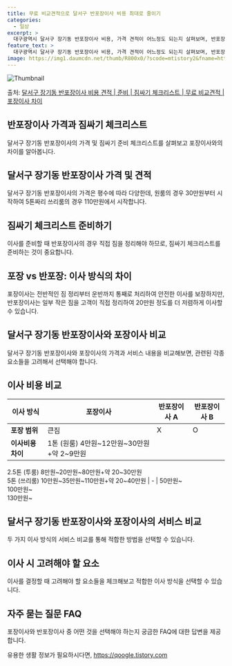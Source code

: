 ```yaml
---
title: 무료 비교견적으로 달서구 반포장이사 비용 최대로 줄이기
categories:
  - 일상
excerpt: >
  대구광역시 달서구 장기동 반포장이사 비용, 가격 견적이 어느정도 되는지 살펴보며, 반포장이사를 준비함에 있어 짐싸기 준비 체크리스트가 무엇인지 보겠습니다. 마지막으로 포장이사와 차이점을 통해 무료 비교견적으로 어떤 것이 더 합리적인 선택인지 공유 드립니다.달서구 장기동 포장이사 견적 샘플 보기 👈 클릭달서구 장기동 포장이사 가격 살펴보기 👈 클릭달서구 장기동 반포장이사 평균 이사 비용평수달서구 장기동 평균 이사 비용원룸 이사9평 이하 (1톤)30만원~투룸/쓰리룸 이사16평 ~ 20평 (2.5톤)80만원~쓰리룸 이사21평 (5톤) ~110만원~우리집 무료 이사견적 받기 👈 클릭포장 vs 반포장: 이사 방식의 차이이사는 포장 가격과 반포장 가격, 작업 범위 차이로 구분됩니다.포장이사는 짐 정리부터 운반..
feature_text: >
  대구광역시 달서구 장기동 반포장이사 비용, 가격 견적이 어느정도 되는지 살펴보며, 반포장이사를 준비함에 있어 짐싸기 준비 체크리스트가 무엇인지 보겠습니다. 마지막으로 포장이사와 차이점을 통해 무료 비교견적으로 어떤 것이 더 합리적인 선택인지 공유 드립니다.달서구 장기동 포장이사 견적 샘플 보기 👈 클릭달서구 장기동 포장이사 가격 살펴보기 👈 클릭달서구 장기동 반포장이사 평균 이사 비용평수달서구 장기동 평균 이사 비용원룸 이사9평 이하 (1톤)30만원~투룸/쓰리룸 이사16평 ~ 20평 (2.5톤)80만원~쓰리룸 이사21평 (5톤) ~110만원~우리집 무료 이사견적 받기 👈 클릭포장 vs 반포장: 이사 방식의 차이이사는 포장 가격과 반포장 가격, 작업 범위 차이로 구분됩니다.포장이사는 짐 정리부터 운반..
image: https://img1.daumcdn.net/thumb/R800x0/?scode=mtistory2&fname=https%3A%2F%2Fblog.kakaocdn.net%2Fdn%2Fb1RXrf%2FbtsHddpBEV0%2FkaKKpM31sCCFKVHuQr66zk%2Fimg.webp
---
```


![Thumbnail](https://img1.daumcdn.net/thumb/R800x0/?scode=mtistory2&fname=https%3A%2F%2Fblog.kakaocdn.net%2Fdn%2Fb1RXrf%2FbtsHddpBEV0%2FkaKKpM31sCCFKVHuQr66zk%2Fimg.webp)

<p>출처: <a href="https://qoogle.tistory.com/9593" rel="dofollow">달서구 장기동 반포장이사 비용 견적 | 준비 | 짐싸기 체크리스트 | 무료 비교견적 | 포장이사 차이</a> </p>

## 반포장이사 가격과 짐싸기 체크리스트

달서구 장기동 반포장이사의 가격 및 짐싸기 준비 체크리스트를 살펴보고 포장이사와의 차이를 알아봅니다.

## 달서구 장기동 반포장이사 가격 및 견적

달서구 장기동 반포장이사의 가격은 평수에 따라 다양한데, 원룸의 경우 30만원부터 시작하여 5톤짜리 쓰리룸의 경우 110만원에서 시작합니다.

## **짐싸기 체크리스트 준비하기**

이사를 준비할 때 반포장이사의 경우 직접 짐을 정리해야 하므로, 짐싸기 체크리스트를 준비하는 것이 중요합니다.

## **포장 vs 반포장: 이사 방식의 차이**

포장이사는 전반적인 짐 정리부터 운반까지 통째로 처리하여 안전한 이사를 보장하지만, 반포장이사는 일부 작은 짐을 고객이 직접 정리하여
20만원 정도를 더 저렴하게 이사할 수 있습니다.

## 달서구 장기동 반포장이사와 포장이사 비교

달서구 장기동 반포장이사와 포장이사의 가격과 서비스 내용을 비교해보면, 관련된 각종 요소들을 고려해서 선택해야 합니다.

## 이사 비용 비교

**이사 방식** | **포장이사** | **반포장이사 A** | **반포장이사 B**  
---|---|---|---  
**포장 범위** | 큰짐 | X | O  
**이사비용 차이** | 1톤 (원룸) 4만원~12만원~30만원+약 2~9만원  
2.5톤 (투룸) 8만원~20만원~80만원+약 20~30만원  
5톤 (쓰리룸) 10만원~35만원~110만원+약 20~40만원 |  \-  | 50만원~  
100만원~  
130만원~  
  
## 달서구 장기동 반포장이사와 포장이사의 서비스 비교

두 가지 이사 방식의 서비스 비교를 통해 적합한 방법을 선택할 수 있습니다.

## **이사 시 고려해야 할 요소**

이사를 결정할 때 고려해야 할 요소들을 체크해보고 적합한 이사 방식을 선택할 수 있습니다.

## 자주 묻는 질문 FAQ

포장이사와 반포장이사 중 어떤 것을 선택해야 하는지 궁금한 FAQ에 대한 답변을 제공합니다.



 

유용한 생활 정보가 필요하시다면, <a href="https://qoogle.tistory.com" rel="dofollow">https://qoogle.tistory.com</a>


